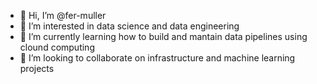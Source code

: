 - 👋 Hi, I’m @fer-muller
- 👀 I’m interested in data science and data engineering
- 🌱 I’m currently learning how to build and mantain data pipelines using clound computing
- 💞️ I’m looking to collaborate on infrastructure and machine learning projects

<!---
fer-muller/fer-muller is a ✨ special ✨ repository because its `README.md` (this file) appears on your GitHub profile.
You can click the Preview link to take a look at your changes.
--->
